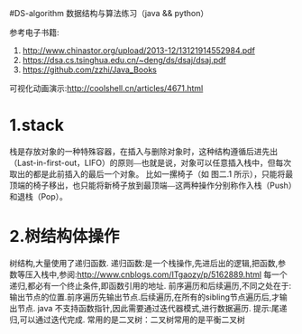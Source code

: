 #DS-algorithm 数据结构与算法练习（java && python）

参考电子书籍:</br>
1. http://www.chinastor.org/upload/2013-12/13121914552984.pdf</br>
2. https://dsa.cs.tsinghua.edu.cn/~deng/ds/dsaj/dsaj.pdf</br>
3. https://github.com/zzhi/Java_Books

可视化动画演示:http://coolshell.cn/articles/4671.html

# 1.stack
栈是存放对象的一种特殊容器，在插入与删除对象时，这种结构遵循后进先出（Last-in-first-out，LIFO）的原则⎯⎯也就是说，对象可以任意插入栈中，但每次取出的都是此前插入的最后一个对象。
比如一摞椅子（如 图二.1 所示），只能将最顶端的椅子移出，也只能将新椅子放到最顶端⎯⎯这两种操作分别称作入栈（Push）和退栈（Pop）。
# 2.树结构体操作
树结构,大量使用了递归函数.
递归函数:是一个栈操作,先进后出的逻辑,把函数,参数等压入栈中,参阅:http://www.cnblogs.com/ITgaozy/p/5162889.html
每一个递归,都必有一个终止条件,即函数引用的地址.
前序遍历和后续遍历,不同之处在于:输出节点的位置.前序遍历先输出节点.后续遍历,在所有的sibling节点遍历后,才输出节点.
java 不支持函数指针,因此需要通过迭代器模式,进行数据遍历.
提示:尾递归,可以通过迭代完成.
常用的是二叉树：二叉树常用的是平衡二叉树
